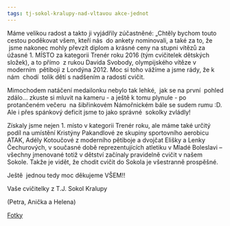 ```yaml
---
tags: tj-sokol-kralupy-nad-vltavou akce-jednot
---
```


Máme velikou radost a takto ji vyjádřily zúčastněné:
„Chtěly bychom touto cestou poděkovat všem, kteří nás  do ankety nominovali, a také za to, že  jsme nakonec mohly převzít diplom a krásné ceny na stupni vítězů za úžasné 1. MÍSTO za kategorii Trenér roku 2016 (tým cvičitelek dětských složek), a to přímo  z rukou Davida Svobody, olympijského vítěze v moderním  pětiboji z Londýna 2012. Moc si toho vážíme a jsme rády, že k nám  chodí  tolik dětí s nadšením a radostí cvičit. 

Mimochodem natáčení medailonku nebylo tak lehké,  jak se na první  pohled zdálo… zkuste si mluvit na kameru - a ještě k tomu plynule - po protančeném večeru  na šibřinkovém Námořnickém bále se sudem rumu :D. Ale i přes spánkový deficit jsme to jako správné  sokolky zvládly! 

Získaly jsme nejen 1. místo v kategorii Trenér roku, ale máme také určitý podíl na umístění  Kristýny Pakandlové ze skupiny sportovního aerobicu ATAK, Adély Kotoučové z moderního pětiboje a dvojčat Elišky a Lenky Čechurových, v současné době reprezentujících atletiku v Mladé Boleslavi – všechny jmenované totiž v dětství začínaly pravidelně cvičit v našem Sokole.
Takže je vidět, že chodit cvičit do Sokola je všestranně prospěšné.

Ještě  jednou tedy moc děkujeme VŠEM!! 

Vaše cvičitelky z T.J. Sokol Kralupy

(Petra, Anička a Helena)

[Fotky](https://goo.gl/photos/BRa4G4vN3fPbWeey7)
